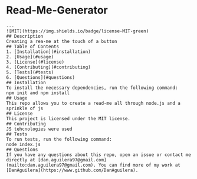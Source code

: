 # Read-Me-Generator
    ---
    ![MIT](https://img.shields.io/badge/license-MIT-green)
    ## Description
    Creating a rea-me at the touch of a button 
    ## Table of Contents
    1. [Installation](#installation)
    2. [Usage](#usage)
    3. [License](#license)
    4. [Contributing](#contributing)
    5. [Tests](#tests)
    6. [Questions](#questions)
    ## Installation
    To install the necessary dependencies, run the following command:
    npm init and npm install
    ## Usage
    This repo allows you to create a read-me all through node.js and a sprinkle of js
    ## License 
    This project is licensed under the MIT license.
    ## Contributing
    JS tehcnologies were used
    ## Tests
    To run tests, run the following command:
    node index.js
    ## Questions
    If you have any questions about this repo, open an issue or contact me directly at [dan.aguilera97@gmail.com](mailto:dan.aguilera97@gmail.com). You can find more of my work at [DanAguilera](https://www.github.com/DanAguilera).
  